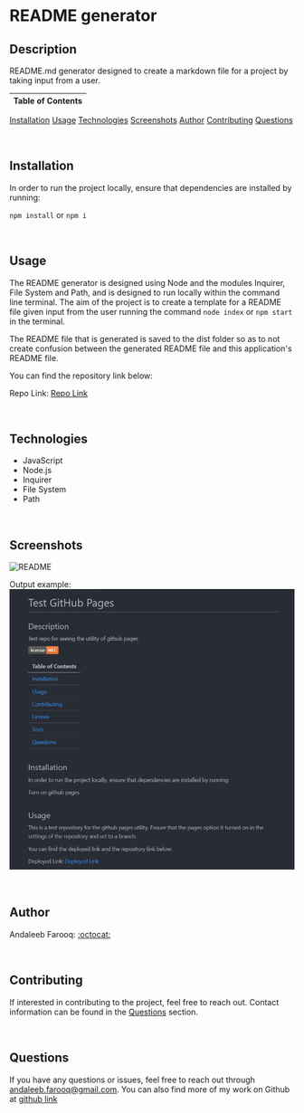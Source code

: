 # README generator

## Description
README.md generator designed to create a markdown file for a project by taking input from a user.



Table of Contents |
-------------------|
[Installation](#Installation)
[Usage](#Usage)
[Technologies](#Technologies)
[Screenshots](#Screenshots)
[Author](#Author)
[Contributing](#Contributing)
[Questions](#Questions)

<br />

## Installation

In order to run the project locally, ensure that dependencies are installed by running:

`npm install` or `npm i`

<br />

## Usage

The README generator is designed using Node and the modules Inquirer, File System and Path, and is designed to run locally within the command line terminal. The aim of the project is to create a template for a README file given input from the user running the command `node index` or `npm start` in the terminal.

The README file that is generated is saved to the dist folder so as to not create confusion between the generated README file and this application's README file.

You can find the repository link below:

Repo Link: [Repo Link](https://github.com/cerafinn/README-generator)

<br />

## Technologies
* JavaScript
* Node.js
* Inquirer
* File System
* Path

<br />

## Screenshots

![README](/assets/images/README.gif)

Output example: <br />
![README Output](/assets/images/README-generator.PNG)

<br />

## Author

Andaleeb Farooq: [:octocat:](https://github.com/cerafinn)

<br />

## Contributing

If interested in contributing to the project, feel free to reach out. Contact information can be found in the [Questions](#Questions) section.

<br />

## Questions

If you have any questions or issues, feel free to reach out through andaleeb.farooq@gmail.com.
You can also find more of my work on Github at [github link](https://github.com/cerafinn)
